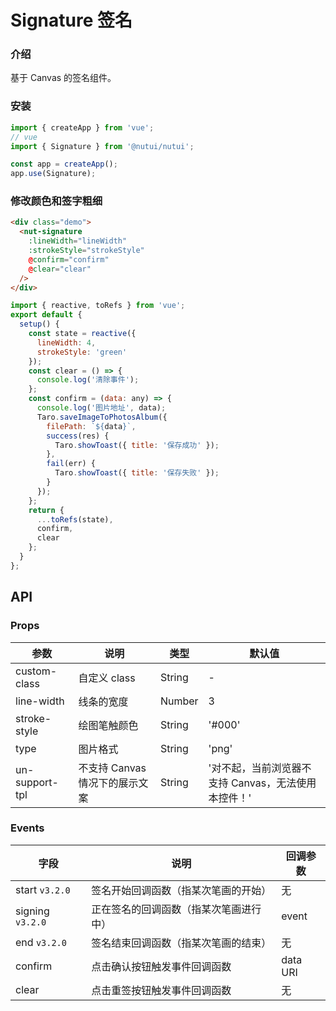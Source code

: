 # Signature 签名

### 介绍

基于 Canvas 的签名组件。

### 安装

```javascript
import { createApp } from 'vue';
// vue
import { Signature } from '@nutui/nutui';

const app = createApp();
app.use(Signature);
```

### 修改颜色和签字粗细

```html
<div class="demo">
  <nut-signature
    :lineWidth="lineWidth"
    :strokeStyle="strokeStyle"
    @confirm="confirm"
    @clear="clear"
  />
</div>
```

```javascript
import { reactive, toRefs } from 'vue';
export default {
  setup() {
    const state = reactive({
      lineWidth: 4,
      strokeStyle: 'green'
    });
    const clear = () => {
      console.log('清除事件');
    };
    const confirm = (data: any) => {
      console.log('图片地址', data);
      Taro.saveImageToPhotosAlbum({
        filePath: `${data}`,
        success(res) {
          Taro.showToast({ title: '保存成功' });
        },
        fail(err) {
          Taro.showToast({ title: '保存失败' });
        }
      });
    };
    return {
      ...toRefs(state),
      confirm,
      clear
    };
  }
};
```

## API

### Props

| 参数           | 说明                           | 类型   | 默认值                                              |
| -------------- | ------------------------------ | ------ | --------------------------------------------------- |
| custom-class   | 自定义 class                   | String | -                                                   |
| line-width     | 线条的宽度                     | Number | 3                                                   |
| stroke-style   | 绘图笔触颜色                   | String | '#000'                                              |
| type           | 图片格式                       | String | 'png'                                               |
| un-support-tpl | 不支持 Canvas 情况下的展示文案 | String | '对不起，当前浏览器不支持 Canvas，无法使用本控件！' |

### Events

| 字段             | 说明                                   | 回调参数 |
| ---------------- | -------------------------------------- | -------- |
| start `v3.2.0`   | 签名开始回调函数（指某次笔画的开始）   | 无       |
| signing `v3.2.0` | 正在签名的回调函数（指某次笔画进行中） | event    |
| end `v3.2.0`     | 签名结束回调函数（指某次笔画的结束）   | 无       |
| confirm          | 点击确认按钮触发事件回调函数           | data URI |
| clear            | 点击重签按钮触发事件回调函数           | 无       |
